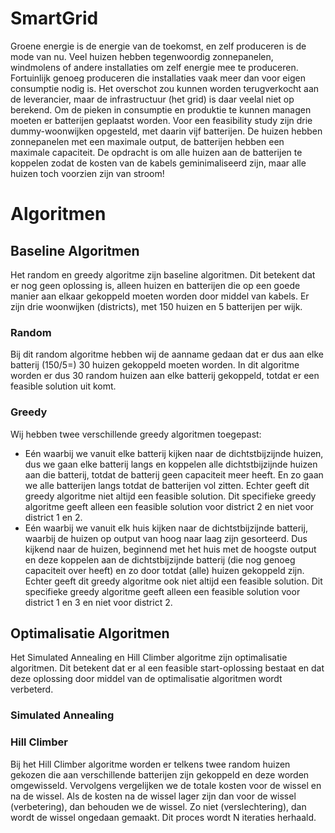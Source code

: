 # SmartGrid
Groene energie is de energie van de toekomst, en zelf produceren is de mode van nu. Veel huizen hebben tegenwoordig zonnepanelen, windmolens of andere installaties om zelf energie mee te produceren. Fortuinlijk genoeg produceren die installaties vaak meer dan voor eigen consumptie nodig is. Het overschot zou kunnen worden terugverkocht aan de leverancier, maar de infrastructuur (het grid) is daar veelal niet op berekend. Om de pieken in consumptie en produktie te kunnen managen moeten er batterijen geplaatst worden.
Voor een feasibility study zijn drie dummy-woonwijken opgesteld, met daarin vijf batterijen. De huizen hebben zonnepanelen met een maximale output, de batterijen hebben een maximale capaciteit.
De opdracht is om alle huizen aan de batterijen te koppelen zodat de kosten van de kabels geminimaliseerd zijn, maar alle huizen toch voorzien zijn van stroom!

# Algoritmen

## Baseline Algoritmen
Het random en greedy algoritme zijn baseline algoritmen. Dit betekent dat er nog geen oplossing is, alleen huizen en batterijen die op een goede manier aan elkaar gekoppeld moeten worden door middel van kabels. Er zijn drie woonwijken (districts), met 150 huizen en 5 batterijen per wijk.

### Random
Bij dit random algoritme hebben wij de aanname gedaan dat er dus aan elke batterij (150/5=) 30 huizen gekoppeld moeten worden. In dit algoritme worden er dus 30 random huizen aan elke batterij gekoppeld, totdat er een feasible solution uit komt.

### Greedy
Wij hebben twee verschillende greedy algoritmen toegepast:
- Eén waarbij we vanuit elke batterij kijken naar de dichtstbijzijnde huizen, dus we gaan elke batterij langs en koppelen alle dichtstbijzijnde huizen aan die batterij, totdat de batterij geen capaciteit meer heeft. En zo gaan we alle batterijen langs totdat de batterijen vol zitten. Echter geeft dit greedy algoritme niet altijd een feasible solution. Dit specifieke greedy algoritme geeft alleen een feasible solution voor district 2 en niet voor district 1 en 2.
- Eén waarbij we vanuit elk huis kijken naar de dichtstbijzijnde batterij, waarbij de huizen op output van hoog naar laag zijn gesorteerd. Dus kijkend naar de huizen, beginnend met het huis met de hoogste output en deze koppelen aan de dichtstbijzijnde batterij (die nog genoeg capaciteit over heeft) en zo door totdat (alle) huizen gekoppeld zijn. Echter geeft dit greedy algoritme ook niet altijd een feasible solution. Dit specifieke greedy algoritme geeft alleen een feasible solution voor district 1 en 3 en niet voor district 2.

## Optimalisatie Algoritmen
Het Simulated Annealing en Hill Climber algoritme zijn optimalisatie algoritmen. Dit betekent dat er al een feasible start-oplossing bestaat en dat deze oplossing door middel van de optimalisatie algoritmen wordt verbeterd.

### Simulated Annealing


### Hill Climber
Bij het Hill Climber algoritme worden er telkens twee random huizen gekozen die aan verschillende batterijen zijn gekoppeld en deze worden omgewisseld. Vervolgens vergelijken we de totale kosten voor de wissel en na de wissel. Als de kosten na de wissel lager zijn dan voor de wissel (verbetering), dan behouden we de wissel. Zo niet (verslechtering), dan wordt de wissel ongedaan gemaakt. Dit proces wordt N iteraties herhaald.
